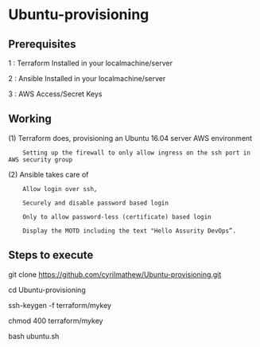 # Ubuntu-provisioning

Prerequisites
-----------

1 : Terraform Installed in your localmachine/server

2 : Ansible Installed in your localmachine/server

3 : AWS Access/Secret Keys

Working
------

(1) Terraform does, 
		provisioning an Ubuntu 16.04 server AWS environment

		Setting up the firewall to only allow ingress on the ssh port in AWS security group

(2) Ansible takes care of

		Allow login over ssh, 

		Securely and disable password based login

		Only to allow password-less (certificate) based login
		
		Display the MOTD including the text "Hello Assurity DevOps”.

Steps to execute
----------------

git clone https://github.com/cyrilmathew/Ubuntu-provisioning.git

cd Ubuntu-provisioning

ssh-keygen -f terraform/mykey

chmod 400 terraform/mykey

bash ubuntu.sh

